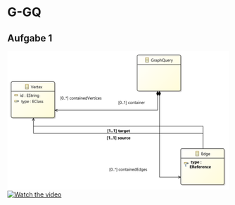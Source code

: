# G-GQ

## Aufgabe 1
![gql](gqlcd.png)
[![Watch the video](https://img.youtube.com/vi/eNK9JLzmcOY/maxresdefault.jpg)](https://youtu.be/eNK9JLzmcOY)
